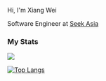 Hi, I'm Xiang Wei

Software Engineer at [Seek Asia](https://www.seekasia.com)

### My Stats

<a href="https://stackoverflow.com/users/846053/xwlee?tab=profile"><img src="https://stackoverflow.com/users/flair/846053.png"></a>

[![Top Langs](https://github-readme-stats.vercel.app/api/top-langs/?username=xiangweilee)](https://github.com/xiangweilee)
